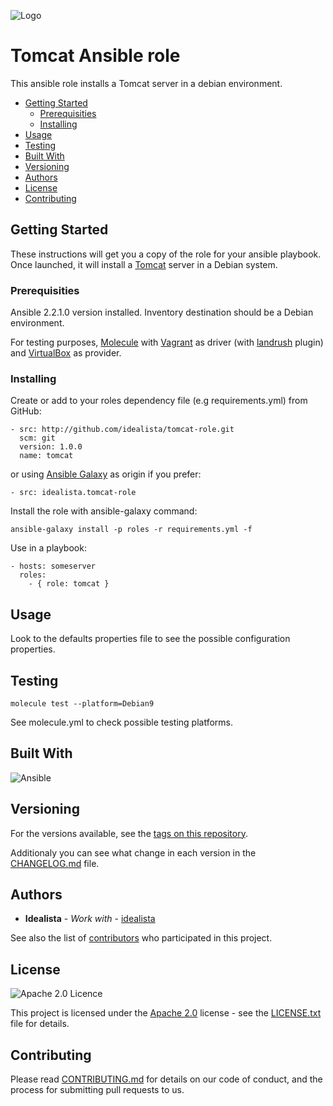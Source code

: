 ![Logo](https://raw.githubusercontent.com/idealista/tomcat-role/master/logo.gif)

# Tomcat Ansible role

This ansible role installs a Tomcat server in a debian environment.

- [Getting Started](#getting-started)
	- [Prerequisities](#prerequisities)
	- [Installing](#installing)
- [Usage](#usage)
- [Testing](#testing)
- [Built With](#built-with)
- [Versioning](#versioning)
- [Authors](#authors)
- [License](#license)
- [Contributing](#contributing)

## Getting Started

These instructions will get you a copy of the role for your ansible playbook. Once launched, it will install a [Tomcat](https://tomcat.apache.org/) server in a Debian system.

### Prerequisities

Ansible 2.2.1.0 version installed.
Inventory destination should be a Debian environment.

For testing purposes, [Molecule](https://molecule.readthedocs.io/) with [Vagrant](https://www.vagrantup.com/) as driver (with [landrush](https://github.com/vagrant-landrush/landrush) plugin) and [VirtualBox](https://www.virtualbox.org/) as provider.

### Installing

Create or add to your roles dependency file (e.g requirements.yml) from GitHub:

```
- src: http://github.com/idealista/tomcat-role.git
  scm: git
  version: 1.0.0
  name: tomcat
```

or using [Ansible Galaxy](https://galaxy.ansible.com/idealista/tomcat-role/) as origin if you prefer:

```
- src: idealista.tomcat-role
```

Install the role with ansible-galaxy command:

```
ansible-galaxy install -p roles -r requirements.yml -f
```

Use in a playbook:

```
- hosts: someserver
  roles:
    - { role: tomcat }
```

## Usage

Look to the defaults properties file to see the possible configuration properties.

## Testing

```
molecule test --platform=Debian9
```

See molecule.yml to check possible testing platforms.

## Built With

![Ansible](https://img.shields.io/badge/ansible-2.2.1.0-green.svg)

## Versioning

For the versions available, see the [tags on this repository](https://github.com/idealista/tomcat-role/tags).

Additionaly you can see what change in each version in the [CHANGELOG.md](CHANGELOG.md) file.

## Authors

* **Idealista** - *Work with* - [idealista](https://github.com/idealista)

See also the list of [contributors](https://github.com/idealista/Tomcat-role/contributors) who participated in this project.

## License

![Apache 2.0 Licence](https://img.shields.io/hexpm/l/plug.svg)

This project is licensed under the [Apache 2.0](https://www.apache.org/licenses/LICENSE-2.0) license - see the [LICENSE.txt](LICENSE.txt) file for details.

## Contributing

Please read [CONTRIBUTING.md](.github/CONTRIBUTING.md) for details on our code of conduct, and the process for submitting pull requests to us.
